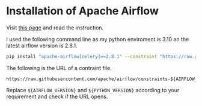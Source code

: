 # Installation of Apache Airflow

Visit [this page](https://airflow.apache.org/docs/apache-airflow/stable/installation/installing-from-pypi.html) and read the instruction.

I used the following command line as my python enviroment is 3.10 an the latest airflow version is 2.8.1.

```bash
pip install "apache-airflow[celery]==2.8.1" --constraint "https://raw.githubusercontent.com/apache/airflow/constraints-2.8.1/constraints-3.10.txt"
```

The following is the URL of a contraint file.

```text
https://raw.githubusercontent.com/apache/airflow/constraints-${AIRFLOW_VERSION}/constraints-${PYTHON_VERSION}.txt
```

Replace `${AIRFLOW_VERSION}` and `${PYTHON_VERSION}` according to your requirement and check if the URL opens.

